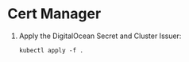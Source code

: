 # Cert Manager

1. Apply the DigitalOcean Secret and Cluster Issuer:
   ```
   kubectl apply -f .
   ```
